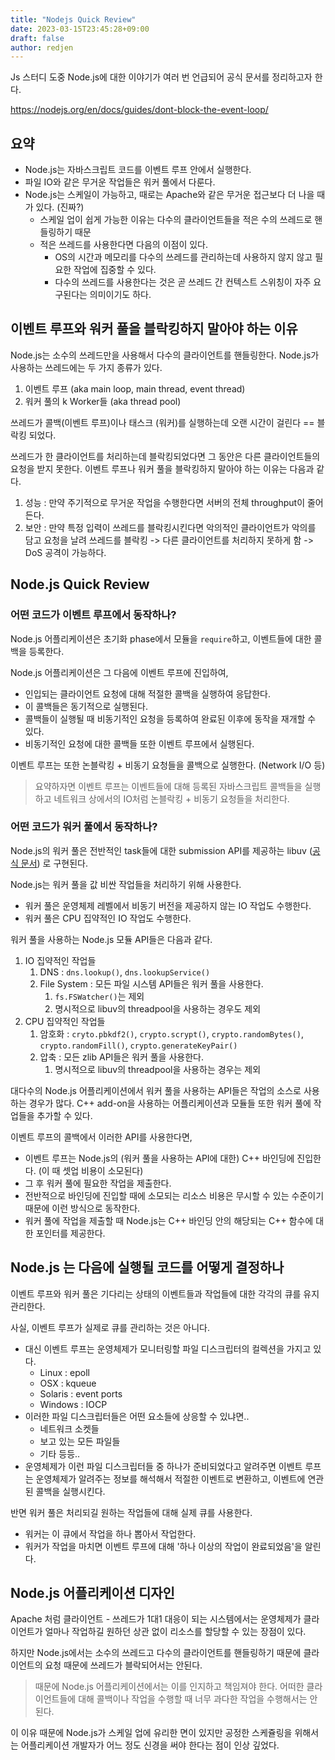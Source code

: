 ```yaml
---
title: "Nodejs Quick Review"
date: 2023-03-15T23:45:28+09:00
draft: false
author: redjen
---
```


Js 스터디 도중 Node.js에 대한 이야기가 여러 번 언급되어 공식 문서를 정리하고자 한다.

https://nodejs.org/en/docs/guides/dont-block-the-event-loop/

## 요약

- Node.js는 자바스크립트 코드를 이벤트 루프 안에서 실행한다.
- 파일 IO와 같은 무거운 작업들은 워커 풀에서 다룬다.
- Node.js는 스케일이 가능하고, 때로는 Apache와 같은 무거운 접근보다 더 나을 때가 있다. (진짜?)
	- 스케일 업이 쉽게 가능한 이유는 다수의 클라이언트들을 적은 수의 쓰레드로 핸들링하기 때문
	- 적은 쓰레드를 사용한다면 다음의 이점이 있다.
		- OS의 시간과 메모리를 다수의 쓰레드를 관리하는데 사용하지 않지 않고 필요한 작업에 집중할 수 있다.
		- 다수의 쓰레드를 사용한다는 것은 곧 쓰레드 간 컨텍스트 스위칭이 자주 요구된다는 의미이기도 하다.

## 이벤트 루프와 워커 풀을 블락킹하지 말아야 하는 이유

Node.js는 소수의 쓰레드만을 사용해서 다수의 클라이언트를 핸들링한다. Node.js가 사용하는 쓰레드에는 두 가지 종류가 있다.
1. 이벤트 루프 (aka main loop, main thread, event thread)
2. 워커 풀의 k Worker들 (aka thread pool)

쓰레드가 콜백(이벤트 루프)이나 태스크 (워커)를 실행하는데 오랜 시간이 걸린다 == 블락킹 되었다.

쓰레드가 한 클라이언트를 처리하는데 블락킹되었다면 그 동안은 다른 클라이언트들의 요청을 받지 못한다. 이벤트 루프나 워커 풀을 블락킹하지 말아야 하는 이유는 다음과 같다.

1. 성능 : 만약 주기적으로 무거운 작업을 수행한다면 서버의 전체 throughput이 줄어든다.
2. 보안 : 만약 특정 입력이 쓰레드를 블락킹시킨다면 악의적인 클라이언트가 악의를 담고 요청을 날려 쓰레드를 블락킹 -> 다른 클라이언트를 처리하지 못하게 함 -> DoS 공격이 가능하다.

## Node.js Quick Review

### 어떤 코드가 이벤트 루프에서 동작하나?

Node.js 어플리케이션은 초기화 phase에서 모듈을 `require`하고, 이벤트들에 대한 콜백을 등록한다.

Node.js 어플리케이션은 그 다음에 이벤트 루프에 진입하여,
- 인입되는 클라이언트 요청에 대해 적절한 콜백을 실행하여 응답한다.
- 이 콜백들은 동기적으로 실행된다.
- 콜백들이 실행될 때 비동기적인 요청을 등록하여 완료된 이후에 동작을 재개할 수 있다.
- 비동기적인 요청에 대한 콜백들 또한 이벤트 루프에서 실행된다.

이벤트 루프는 또한 논블락킹 + 비동기 요청들을 콜백으로 실행한다. (Network I/O 등)

> 요약하자면 이벤트 루프는 이벤트들에 대해 등록된 자바스크립트 콜백들을 실행하고 네트워크 상에서의 IO처럼 논블락킹 + 비동기 요청들을 처리한다.

### 어떤 코드가 워커 풀에서 동작하나?

Node.js의 워커 풀은 전반적인 task들에 대한 submission API를 제공하는 libuv ([공식 문서]()) 로 구현된다. 

Node.js는 워커 풀을 값 비싼 작업들을 처리하기 위해 사용한다.
- 워커 풀은 운영체제 레벨에서 비동기 버전을 제공하지 않는 IO 작업도 수행한다.
- 워커 풀은 CPU 집약적인 IO 작업도 수행한다.

워커 풀을 사용하는 Node.js 모듈 API들은 다음과 같다.
1. IO 집약적인 작업들
	1. DNS : `dns.lookup()`, `dns.lookupService()`
	2. File System : 모든 파일 시스템 API들은 워커 풀을 사용한다.
		1. `fs.FSWatcher()`는 제외
		2. 명시적으로 libuv의 threadpool을 사용하는 경우도 제외
2. CPU 집약적인 작업들
	1. 암호화 : `cryto.pbkdf2()`, `crypto.scrypt()`, `crypto.randomBytes()`, `crypto.randomFill()`, `crypto.generateKeyPair()`
	2. 압축 : 모든 zlib API들은 워커 풀을 사용한다.
		1. 명시적으로 libuv의 threadpool을 사용하는 경우는 제외

대다수의 Node.js 어플리케이션에서 워커 풀을 사용하는 API들은 작업의 소스로 사용하는 경우가 많다.
C++ add-on을 사용하는 어플리케이션과 모듈들 또한 워커 풀에 작업들을 추가할 수 있다.

이벤트 루프의 콜백에서 이러한 API를 사용한다면,
- 이벤트 루프는 Node.js의 (워커 풀을 사용하는 API에 대한) C++ 바인딩에 진입한다. (이 때 셋업 비용이 소모된다)
- 그 후 워커 풀에 필요한 작업을 제출한다.
- 전반적으로 바인딩에 진입할 때에 소모되는 리소스 비용은 무시할 수 있는 수준이기 때문에 이런 방식으로 동작한다.
- 워커 풀에 작업을 제출할 때 Node.js는 C++ 바인딩 안의 해당되는 C++ 함수에 대한 포인터를 제공한다.

## Node.js 는 다음에 실행될 코드를 어떻게 결정하나

이벤트 루프와 워커 풀은 기다리는 상태의 이벤트들과 작업들에 대한 각각의 큐를 유지 관리한다.

사실, 이벤트 루프가 실제로 큐를 관리하는 것은 아니다.
- 대신 이벤트 루프는 운영체제가 모니터링할 파일 디스크립터의 컬렉션을 가지고 있다.
	- Linux : epoll
	- OSX : kqueue
	- Solaris : event ports
	- Windows : IOCP
- 이러한 파일 디스크립터들은 어떤 요소들에 상응할 수 있냐면..
	- 네트워크 소켓들
	- 보고 있는 모든 파일들
	- 기타 등등..
- 운영체제가 이런 파일 디스크립터들 중 하나가 준비되었다고 알려주면 이벤트 루프는 운영체제가 알려주는 정보를 해석해서 적절한 이벤트로 변환하고, 이벤트에 연관된 콜백을 실행시킨다.

반면 워커 풀은 처리되길 원하는 작업들에 대해 실제 큐를 사용한다.
- 워커는 이 큐에서 작업을 하나 뽑아서 작업한다.
- 워커가 작업을 마치면 이벤트 루프에 대해 '하나 이상의 작업이 완료되었음'을 알린다.

## Node.js 어플리케이션 디자인

Apache 처럼 클라이언트 - 쓰레드가 1대1 대응이 되는 시스템에서는 운영체제가 클라이언트가 얼마나 작업하길 원하던 상관 없이 리소스를 할당할 수 있는 장점이 있다.

하지만 Node.js에서는 소수의 쓰레드고 다수의 클라이언트를 핸들링하기 때문에 클라이언트의 요청 때문에 쓰레드가 블락되어서는 안된다. 

> 때문에 Node.js 어플리케이션에서는 이를 인지하고 책임져야 한다. 어떠한 클라이언트들에 대해 콜백이나 작업을 수행할 때 너무 과다한 작업을 수행해서는 안된다.

이 이유 때문에 Node.js가 스케일 업에 유리한 면이 있지만 공정한 스케쥴링을 위해서는 어플리케이션 개발자가 어느 정도 신경을 써야 한다는 점이 인상 깊었다.